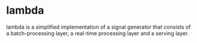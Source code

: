# lambda

lambda is a simplified implementation of a signal generator that consists of a batch-processing layer, a real-time processing layer and a serving layer.
